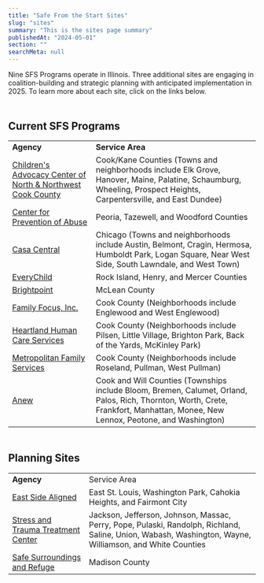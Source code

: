 ```yaml
---
title: "Safe From the Start Sites"
slug: "sites"
summary: "This is the sites page summary"
publishedAt: "2024-05-01"
section: ""
searchMeta: null
---
```


<p>Nine SFS Programs operate in Illinois. Three additional sites are engaging in coalition-building and strategic planning with anticipated implementation in 2025. To learn more about each site, click on the links below.</p>
<div style="margin-bottom: 50px"></div>
<h2 style="border-bottom: none">Current SFS Programs</h2>
<table >
    <!-- <thead>
        <tr>
            <th style="font-size: 30px">Current SFS Programs</th>
            <th></th>
        </tr>
    </thead> -->
    <tbody>
        <tr>
            <td><strong>Agency</strong></td>
            <td><strong>Service Area</strong></td>
        </tr>
        <tr>
            <td><a href="https://www.cachelps.org/safe-from-the-start">Children's Advocacy Center of North &amp; Northwest Cook County</a></td>
            <td>Cook/Kane Counties (Towns and neighborhoods include Elk Grove, Hanover, Maine, Palatine, Schaumburg, Wheeling, Prospect Heights, Carpentersville, and East Dundee)</td>
        </tr>
        <tr>
            <td><a href="https://www.centerforpreventionofabuse.org/">Center for Prevention of Abuse</a></td>
            <td>Peoria, Tazewell, and Woodford Counties</td>
        </tr>
        <tr>
            <td><a href="https://www.casacentral.org/our-programs/violence-prevention-and-intervention/">Casa Central</a></td>
            <td>Chicago (Towns and neighborhoods include Austin, Belmont, Cragin, Hermosa, Humboldt Park, Logan Square, Near West Side, South Lawndale, and West Town)</td>
        </tr>
        <tr>
            <td><a href="https://www.foreverychild.org/safe-from-the-start">EveryChild</a></td>
            <td>Rock Island, Henry, and Mercer Counties</td>
        </tr>
        <tr>
            <td><a href="https://www.brightpoint.org/">Brightpoint</a></td>
            <td>McLean County</td>
        </tr>
        <tr>
            <td><a href="https://www.family-focus.org/">Family Focus, Inc.</a></td>
            <td>Cook County (Neighborhoods include Englewood and West Englewood)</td>
        </tr>
        <tr>
            <td><a href="https://www.heartlandalliance.org/heartland-human-care-services/">Heartland Human Care Services</a></td>
            <td>Cook County (Neighborhoods include Pilsen, Little Village, Brighton Park, Back of the Yards, McKinley Park)</td>
        </tr>
        <tr>
            <td><a href="https://www.metrofamily.org/">Metropolitan Family Services</a></td>
            <td>Cook County (Neighborhoods include Roseland, Pullman, West Pullman)</td>
        </tr>
        <tr>
            <td><a href="https://anewdv.org/">Anew</a></td>
            <td>Cook and Will Counties (Townships include Bloom, Bremen, Calumet, Orland, Palos, Rich, Thornton, Worth, Crete, Frankfort, Manhattan, Monee, New Lennox, Peotone, and Washington)</td>
        </tr>
    </tbody>
</table>
<div style="margin-bottom: 50px"></div>
<h2 style="border-bottom: none">Planning Sites</h2>
<table>
    <!-- <thead>
        <tr>
            <th><strong>Planning Sites</strong></th>
            <th></th>
        </tr>
    </thead> -->
    <tbody>
        <tr>
            <td><strong>Agency</strong></td>
            <td>Service Area</td>
        </tr>
        <tr>
            <td><a href="https://www.eastsidealigned.org/">East Side Aligned</a></td>
            <td>East St. Louis, Washington Park, Cahokia Heights, and Fairmont City</td>
        </tr>
        <tr>
            <td><a href="https://stressandtrauma.org/">Stress and Trauma Treatment Center</a></td>
            <td>Jackson, Jefferson, Johnson, Massac, Perry, Pope, Pulaski, Randolph, Richland, Saline, Union, Wabash, Washington, Wayne, Williamson, and White Counties</td>
        </tr>
        <tr>
            <td><a href="https://refuge4kids.org/">Safe Surroundings and Refuge</a></td>
            <td>Madison County</td>
        </tr>
    </tbody>
</table>
